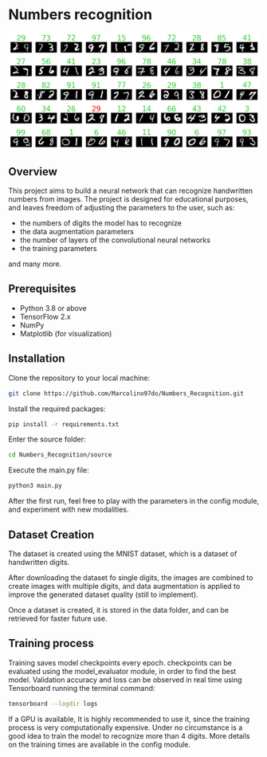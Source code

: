 # Numbers recognition
![sample_model_inference.png](sample_model_inference.png)

## Overview

This project aims to build a neural network that can recognize handwritten numbers from images.
The project is designed for educational purposes, and leaves freedom of adjusting the parameters to the user, such as:
- the numbers of digits the model has to recognize
- the data augmentation parameters
- the number of layers of the convolutional neural networks
- the training parameters

and many more.

## Prerequisites

- Python 3.8 or above
- TensorFlow 2.x
- NumPy
- Matplotlib (for visualization)

## Installation

Clone the repository to your local machine:

```bash
git clone https://github.com/Marcolino97do/Numbers_Recognition.git
```
Install the required packages:
```bash
pip install -r requirements.txt
```
Enter the source folder:
```bash
cd Numbers_Recognition/source
```
Execute the main.py file:
```bash
python3 main.py
```
After the first run, feel free to play with the parameters in the config module, 
and experiment with new modalities.

## Dataset Creation
The dataset is created using the MNIST dataset, which is a dataset of handwritten digits.

After downloading the dataset fo single digits, the images are combined to create images with multiple digits, and data augmentation is applied to improve the generated dataset quality (still to implement).

Once a dataset is created, it is stored in the data folder, and can be retrieved for faster future use.

## Training process
Training saves model checkpoints every epoch. checkpoints can be evaluated using the model_evaluator module, in order to find the best model.
Validation accuracy and loss can be observed in real time using Tensorboard running the terminal command:
```bash
tensorboard --logdir logs
```
If a GPU is available, It is highly recommended to use it, since the training process is very computationally expensive.
Under no circumstance is a good idea to train the model to recognize more than 4 digits. More details on the training times are available in the config module.


